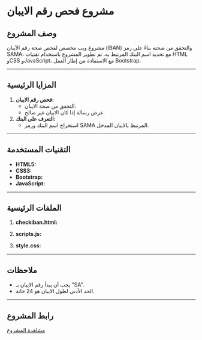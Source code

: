 # مشروع فحص رقم الايبان

## وصف المشروع
مشروع ويب مخصص لفحص صحة رقم الآيبان (IBAN) والتحقق من صحته بناءً على رمز SAMA، مع تحديد اسم البنك المرتبط به. تم تطوير المشروع باستخدام تقنيات HTML وCSS وJavaScript، مع الاستفادة من إطار العمل Bootstrap.

---

## المزايا الرئيسية
1. **فحص رقم الايبان:**
   - التحقق من صحة الايبان.
   - عرض رسالة إذا كان الايبان غير صالح.
2. **التعرف على البنك:**
   - استخراج اسم البنك ورمز SAMA المرتبط بالايبان المدخل.

---

## التقنيات المستخدمة
- **HTML5:** 
- **CSS3:** 
- **Bootstrap:** 
- **JavaScript:** 

---

## الملفات الرئيسية
1. **checkiban.html:**
   
2. **scripts.js:**
   
3. **style.css:**
   

---

## ملاحظات
- يجب أن يبدأ رقم الايبان بـ "SA".
- الحد الأدنى لطول الايبان هو 24 خانة.

---

## رابط المشروع
[مشاهدة المشروع ](https://check-iban.netlify.app/)
